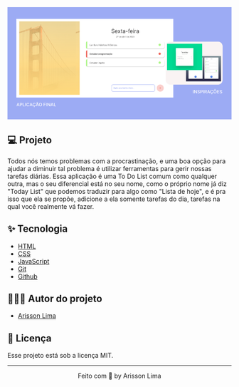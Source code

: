 <p align="center">
  <img alt="Today List" src=".github/preview.png" />
</p>

## 💻 Projeto

Todos nós temos problemas com a procrastinação, e uma boa opção para ajudar a diminuir tal problema é utilizar ferramentas para gerir nossas tarefas diárias. Essa aplicação é uma To Do List comum como qualquer outra, mas o seu diferencial está no seu nome, como o próprio nome já diz "Today List" que podemos traduzir para algo como "Lista de hoje", e é pra isso que ela se propôe, adicione a ela somente tarefas do dia, tarefas na qual você realmente vá fazer.

## ✨ Tecnologia

- [HTML](https://developer.mozilla.org/pt-BR/docs/Web/HTML)
- [CSS](https://developer.mozilla.org/pt-BR/docs/Web/CSS)
- [JavaScript](https://developer.mozilla.org/pt-BR/docs/Web/JavaScript)
- [Git](https://git-scm.com)
- [Github](https://github.com/)

## 🧑🏻‍💻 Autor do projeto

- [Arisson Lima](https://www.linkedin.com/in/arissonlima/)

## 📝 Licença

Esse projeto está sob a licença MIT.

---

<p align="center">
  Feito com 💜 by Arisson Lima
</p>
